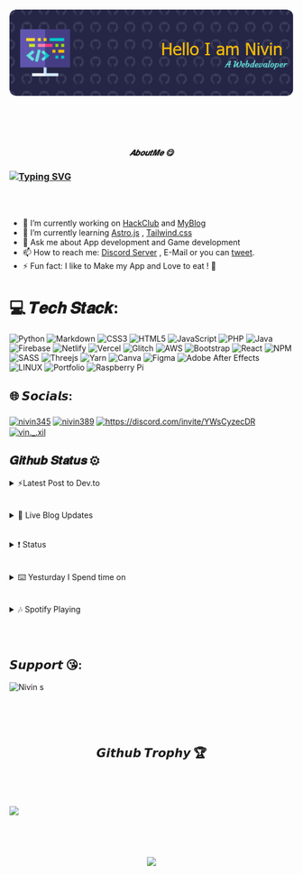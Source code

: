 <h1 align = "slight left">

![](head.png)


</h1>

<br><br>

### <h5 align = "center"> 𝑨𝒃𝒐𝒖𝒕𝑴𝒆 😋 </h5>


<h3 align="left">

[![Typing SVG](https://readme-typing-svg.demolab.com?font=Hack&pause=1000&color=E6D940&width=438&lines=Hola+%2C+I+am+Nivin;A+Web+developer+%2C+App+developer;Interested+to+make+Blog++and+Portfolio+Sites++;Living+under+the+city+with+a+laptop;Hunting+Bugs+on+Github+;Contributing++On+Open+Source+Projects;You+can+Call+me+Nivin389+on+Github+%3AD)](https://git.io/typing-svg)
</h3>

<br><br>

- 🔭 I’m currently working on [HackClub](https://github.com/hackclub) and [MyBlog](https://github.com/Nivin389/Blog)
- 🌱 I’m currently learning [Astro.js](https://astro.build) , [Tailwind.css](https://tailwindcss.com/)
- 💬 Ask me about App development and Game development  
- 📫 How to reach me: [Discord Server](https://discord.gg/YWsCyzecDR) , E-Mail or you can [tweet](https://twitter.com/Nivin389).
- ⚡ Fun fact: I like to Make my App and Love to eat ! 🍉





# 💻 𝑻𝒆𝒄𝒉 𝑺𝒕𝒂𝒄𝒌:
![Python](https://img.shields.io/badge/python-3670A0?style=flat-square&logo=python&logoColor=ffdd54) ![Markdown](https://img.shields.io/badge/markdown-%23000000.svg?style=flat-square&logo=markdown&logoColor=white) ![CSS3](https://img.shields.io/badge/css3-%231572B6.svg?style=flat-square&logo=css3&logoColor=white) ![HTML5](https://img.shields.io/badge/html5-%23E34F26.svg?style=flat-square&logo=html5&logoColor=white) ![JavaScript](https://img.shields.io/badge/javascript-%23323330.svg?style=flat-square&logo=javascript&logoColor=%23F7DF1E) ![PHP](https://img.shields.io/badge/php-%23777BB4.svg?style=flat-square&logo=php&logoColor=white) ![Java](https://img.shields.io/badge/java-%23ED8B00.svg?style=flat-square&logo=java&logoColor=white) ![Firebase](https://img.shields.io/badge/firebase-%23039BE5.svg?style=flat-square&logo=firebase) ![Netlify](https://img.shields.io/badge/netlify-%23000000.svg?style=flat-square&logo=netlify&logoColor=#00C7B7) ![Vercel](https://img.shields.io/badge/vercel-%23000000.svg?style=flat-square&logo=vercel&logoColor=white) ![Glitch](https://img.shields.io/badge/glitch-%233333FF.svg?style=flat-square&logo=glitch&logoColor=white) ![AWS](https://img.shields.io/badge/AWS-%23FF9900.svg?style=flat-square&logo=amazon-aws&logoColor=white) ![Bootstrap](https://img.shields.io/badge/bootstrap-%23563D7C.svg?style=flat-square&logo=bootstrap&logoColor=white) ![React](https://img.shields.io/badge/react-%2320232a.svg?style=flat-square&logo=react&logoColor=%2361DAFB) ![NPM](https://img.shields.io/badge/NPM-%23000000.svg?style=flat-square&logo=npm&logoColor=white) ![SASS](https://img.shields.io/badge/SASS-hotpink.svg?style=flat-square&logo=SASS&logoColor=white) ![Threejs](https://img.shields.io/badge/threejs-black?style=flat-square&logo=three.js&logoColor=white) ![Yarn](https://img.shields.io/badge/yarn-%232C8EBB.svg?style=flat-square&logo=yarn&logoColor=white) ![Canva](https://img.shields.io/badge/Canva-%2300C4CC.svg?style=flat-square&logo=Canva&logoColor=white) 	![Figma](https://img.shields.io/badge/figma-%23F24E1E.svg?style=flat-square&logo=figma&logoColor=white) ![Adobe After Effects](https://img.shields.io/badge/Adobe%20After%20Effects-9999FF.svg?style=flat-square&logo=Adobe%20After%20Effects&logoColor=white) ![LINUX](https://img.shields.io/badge/Linux-FCC624?style=flat-square&logo=linux&logoColor=black) ![Portfolio](https://img.shields.io/badge/Portfolio-%23000000.svg?style=flat-square&logo=firefox&logoColor=#FF7139) ![Raspberry Pi](https://img.shields.io/badge/-RaspberryPi-C51A4A?style=flat-square&logo=Raspberry-Pi)

## 🌐 𝙎𝙤𝙘𝙞𝙖𝙡𝙨:

<h3 align="left"></h3>
<p align="left">
<a href="https://dev.to/nivin378" target="blank"><img align="center" src="https://raw.githubusercontent.com/rahuldkjain/github-profile-readme-generator/master/src/images/icons/Social/devto.svg" alt="nivin345" height="30" width="40" /></a>
<a href="https://twitter.com/nivin389" target="blank"><img align="center" src="https://raw.githubusercontent.com/rahuldkjain/github-profile-readme-generator/master/src/images/icons/Social/twitter.svg" alt="nivin389" height="30" width="40" /></a>
<a href="https://discord.com/users/957196694393614367" target="blank"><img align="center" src="https://raw.githubusercontent.com/rahuldkjain/github-profile-readme-generator/master/src/images/icons/Social/discord.svg" alt="https://discord.com/invite/YWsCyzecDR" height="30" width="40" /></a>
<a href="https://instagram.com/vin._.xil" target="blank"><img align="center" src="https://raw.githubusercontent.com/rahuldkjain/github-profile-readme-generator/master/src/images/icons/Social/instagram.svg" alt="vin._.xil" height="30" width="40" /></a>


  

 ## 𝑮𝒊𝒕𝒉𝒖𝒃 𝑺𝒕𝒂𝒕𝒖𝒔 ⚙

 <details>
<summary>⚡Latest Post to Dev.to</summary>
  
<!-- BLOG-POST-LIST:START -->
- [Create Favicons for your website](https://dev.to/nivin389/create-favicons-for-your-website-4nid)
- [My Visual Studio Code Extensions](https://dev.to/nivin389/my-visual-studio-code-extensions-4fi7)
<!-- BLOG-POST-LIST:END -->
</details>
<br><br>

<details>
<summary> 📰 Live Blog Updates </summary>
  <table>
  <tr><th>Title</th><th>Link</th></tr>
  <!-- Blog-Web:START --><tr><td>HackClub Dino</td><td>https://blognivins.netlify.app/posts/hackclub-dino/</td></tr><tr><td>Create Cli Portfoilo</td><td>https://blognivins.netlify.app/posts/create-cli-portfoilo/</td></tr><tr><td>Create Favicons for your website</td><td>https://blognivins.netlify.app/posts/favicon/</td></tr><tr><td>About Me</td><td>https://blognivins.netlify.app/page/aboutme/</td></tr><tr><td>Fanarts</td><td>https://blognivins.netlify.app/page/fanarts/</td></tr><!-- Blog-Web:END -->
  </table>
</details>
<br><br>

<details>
<summary>❗ Status</summary>

<!--START_SECTION:activity-->
1. 💪 Opened PR [#940](https://github.com/hoodiehq/hoodie/pull/940) in [hoodiehq/hoodie](https://github.com/hoodiehq/hoodie)
2. 💪 Opened PR [#67498](https://github.com/firstcontributions/first-contributions/pull/67498) in [firstcontributions/first-contributions](https://github.com/firstcontributions/first-contributions)
3. 🎉 Merged PR [#4](https://github.com/Nivin389/Blog/pull/4) in [Nivin389/Blog](https://github.com/Nivin389/Blog)
4. 🗣 Commented on [#4](https://github.com/Nivin389/Blog/issues/4) in [Nivin389/Blog](https://github.com/Nivin389/Blog)
5. 🗣 Commented on [#4](https://github.com/Nivin389/Blog/issues/4) in [Nivin389/Blog](https://github.com/Nivin389/Blog)
<!--END_SECTION:activity-->
</details>
<br><br>

<details>
<summary>⌨️ Yesturday I Spend time on</summary>

<!--START_SECTION:waka-->

```text
From: 05 May 2023 - To: 12 May 2023

Markdown     5 hrs 22 mins   ⣿⣿⣿⣿⣿⣿⣿⣿⣿⣿⣿⣿⣿⣿⣿⣿⣿⣿⣿⣀⣀⣀⣀⣀⣀   75.87 %
TOML         55 mins         ⣿⣿⣿⣤⣀⣀⣀⣀⣀⣀⣀⣀⣀⣀⣀⣀⣀⣀⣀⣀⣀⣀⣀⣀⣀   13.04 %
HTML         18 mins         ⣿⣄⣀⣀⣀⣀⣀⣀⣀⣀⣀⣀⣀⣀⣀⣀⣀⣀⣀⣀⣀⣀⣀⣀⣀   04.47 %
Python       13 mins         ⣷⣀⣀⣀⣀⣀⣀⣀⣀⣀⣀⣀⣀⣀⣀⣀⣀⣀⣀⣀⣀⣀⣀⣀⣀   03.15 %
XML          12 mins         ⣷⣀⣀⣀⣀⣀⣀⣀⣀⣀⣀⣀⣀⣀⣀⣀⣀⣀⣀⣀⣀⣀⣀⣀⣀   03.04 %
```

<!--END_SECTION:waka-->
</details>
<br><br>

<details>
<summary>🎶 Spotify Playing </summary>

[![spotify-github-profile](https://spotify-github-profile.vercel.app/api/view?uid=j0u77uc3cgfpkknhv10c3v32o&cover_image=true&theme=novatorem&bar_color=1c52f2)](https://spotify-github-profile.vercel.app/api/view?uid=j0u77uc3cgfpkknhv10c3v32o&redirect=true)
</details>

<br><br>

## 𝙎𝙪𝙥𝙥𝙤𝙧𝙩 😘:


<p><a href="https://www.buymeacoffee.com/Nivins"> <img align="left" src="https://cdn.buymeacoffee.com/buttons/v2/default-yellow.png" height="50" width="210" alt="Nivin s" /></a></p><br><br>


<br><br>

<h2 align="center">𝙂𝙞𝙩𝙝𝙪𝙗 𝙏𝙧𝙤𝙥𝙝𝙮 🏆</h2>

<br><br>
<h3 align="left">

![](https://github-profile-trophy.vercel.app/?username=Nivin389&theme=radical&no-frame=false&no-bg=true&margin-w=4)

</h3>


<br><br>

<h4 align = "center">

[![](https://visitcount.itsvg.in/api?id=Nivin389&label=Profile%20Views&color=4&icon=6&pretty=true)](https://visitcount.itsvg.in)

</h4>
